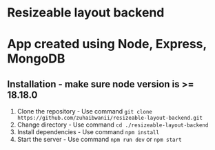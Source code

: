 # Resizeable layout backend 

# App created using Node, Express, MongoDB

## Installation - make sure node version is >= 18.18.0

1. Clone the repository - Use command `git clone https://github.com/zuhaibwanii/resizeable-layout-backend.git`
2. Change directory - Use command `cd ./resizeable-layout-backend`
3. Install dependencies - Use command `npm install`
4. Start the server - Use command `npm run dev` or `npm start`